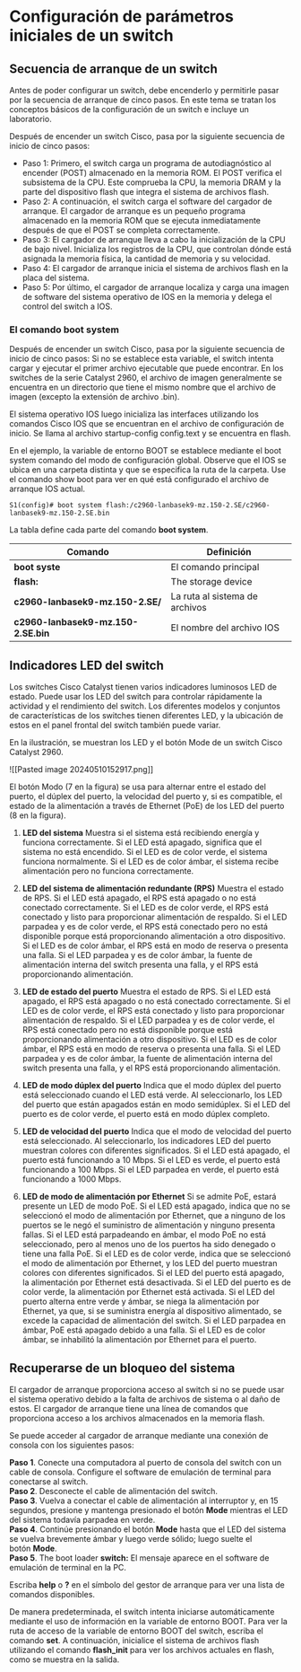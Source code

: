 # Configuración de parámetros iniciales de un switch

## Secuencia de arranque de un switch

Antes de poder configurar un switch, debe encenderlo y permitirle pasar por la secuencia de arranque de cinco pasos. En este tema se tratan los conceptos básicos de la configuración de un switch e incluye un laboratorio.

Después de encender un switch Cisco, pasa por la siguiente secuencia de inicio de cinco pasos:

- Paso 1: Primero, el switch carga un programa de autodiagnóstico al encender (POST) almacenado en la memoria ROM. El POST verifica el subsistema de la CPU. Este comprueba la CPU, la memoria DRAM y la parte del dispositivo flash que integra el sistema de archivos flash.
- Paso 2: A continuación, el switch carga el software del cargador de arranque. El cargador de arranque es un pequeño programa almacenado en la memoria ROM que se ejecuta inmediatamente después de que el POST se completa correctamente.
- Paso 3: El cargador de arranque lleva a cabo la inicialización de la CPU de bajo nivel. Inicializa los registros de la CPU, que controlan dónde está asignada la memoria física, la cantidad de memoria y su velocidad.
- Paso 4: El cargador de arranque inicia el sistema de archivos flash en la placa del sistema.
- Paso 5: Por último, el cargador de arranque localiza y carga una imagen de software del sistema operativo de IOS en la memoria y delega el control del switch a IOS.

### El comando boot system

Después de encender un switch Cisco, pasa por la siguiente secuencia de inicio de cinco pasos: Si no se establece esta variable, el switch intenta cargar y ejecutar el primer archivo ejecutable que puede encontrar. En los switches de la serie Catalyst 2960, el archivo de imagen generalmente se encuentra en un directorio que tiene el mismo nombre que el archivo de imagen (excepto la extensión de archivo .bin).

El sistema operativo IOS luego inicializa las interfaces utilizando los comandos Cisco IOS que se encuentran en el archivo de configuración de inicio. Se llama al archivo startup-config config.text y se encuentra en flash.

En el ejemplo, la variable de entorno BOOT se establece mediante el boot system comando del modo de configuración global. Observe que el IOS se ubica en una carpeta distinta y que se especifica la ruta de la carpeta. Use el comando show boot para ver en qué está configurado el archivo de arranque IOS actual.

```shell
S1(config)# boot system flash:/c2960-lanbasek9-mz.150-2.SE/c2960-lanbasek9-mz.150-2.SE.bin
```

La tabla define cada parte del comando **boot system**.

| Comando                             | Definición                     |
| ----------------------------------- | ------------------------------ |
| **boot syste**                      | El comando principal           |
| **flash:**                          | The storage device             |
| **c2960-lanbasek9-mz.150-2.SE/**    | La ruta al sistema de archivos |
| **c2960-lanbasek9-mz.150-2.SE.bin** | El nombre del archivo IOS      |
## Indicadores LED del switch

Los switches Cisco Catalyst tienen varios indicadores luminosos LED de estado. Puede usar los LED del switch para controlar rápidamente la actividad y el rendimiento del switch. Los diferentes modelos y conjuntos de características de los switches tienen diferentes LED, y la ubicación de estos en el panel frontal del switch también puede variar.

En la ilustración, se muestran los LED y el botón Mode de un switch Cisco Catalyst 2960.

![[Pasted image 20240510152917.png]]

El botón Modo (7 en la figura) se usa para alternar entre el estado del puerto, el dúplex del puerto, la velocidad del puerto y, si es compatible, el estado de la alimentación a través de Ethernet (PoE) de los LED del puerto (8 en la figura).


1. **LED del sistema**
   Muestra si el sistema está recibiendo energía y funciona correctamente. Si el LED está apagado, significa que el sistema no está encendido. Si el LED es de color verde, el sistema funciona normalmente. Si el LED es de color ámbar, el sistema recibe alimentación pero no funciona correctamente.

2. **LED del sistema de alimentación redundante (RPS)**
   Muestra el estado de RPS. Si el LED está apagado, el RPS está apagado o no está conectado correctamente. Si el LED es de color verde, el RPS está conectado y listo para proporcionar alimentación de respaldo. Si el LED parpadea y es de color verde, el RPS está conectado pero no está disponible porque está proporcionando alimentación a otro dispositivo. Si el LED es de color ámbar, el RPS está en modo de reserva o presenta una falla. Si el LED parpadea y es de color ámbar, la fuente de alimentación interna del switch presenta una falla, y el RPS está proporcionando alimentación.

3. **LED de estado del puerto**
   Muestra el estado de RPS. Si el LED está apagado, el RPS está apagado o no está conectado correctamente. Si el LED es de color verde, el RPS está conectado y listo para proporcionar alimentación de respaldo. Si el LED parpadea y es de color verde, el RPS está conectado pero no está disponible porque está proporcionando alimentación a otro dispositivo. Si el LED es de color ámbar, el RPS está en modo de reserva o presenta una falla. Si el LED parpadea y es de color ámbar, la fuente de alimentación interna del switch presenta una falla, y el RPS está proporcionando alimentación.
   
4. **LED de modo dúplex del puerto**
   Indica que el modo dúplex del puerto está seleccionado cuando el LED está verde. Al seleccionarlo, los LED del puerto que están apagados están en modo semidúplex. Si el LED del puerto es de color verde, el puerto está en modo dúplex completo.
   
5. **LED de velocidad del puerto**
   Indica que el modo de velocidad del puerto está seleccionado. Al seleccionarlo, los indicadores LED del puerto muestran colores con diferentes significados. Si el LED está apagado, el puerto está funcionando a 10 Mbps. Si el LED es verde, el puerto está funcionando a 100 Mbps. Si el LED parpadea en verde, el puerto está funcionando a 1000 Mbps.
   
1. **LED de modo de alimentación por Ethernet**
   Si se admite PoE, estará presente un LED de modo PoE. Si el LED está apagado, indica que no se seleccionó el modo de alimentación por Ethernet, que a ninguno de los puertos se le negó el suministro de alimentación y ninguno presenta fallas. Si el LED está parpadeando en ámbar, el modo PoE no está seleccionado, pero al menos uno de los puertos ha sido denegado o tiene una falla PoE. Si el LED es de color verde, indica que se seleccionó el modo de alimentación por Ethernet, y los LED del puerto muestran colores con diferentes significados. Si el LED del puerto está apagado, la alimentación por Ethernet está desactivada. Si el LED del puerto es de color verde, la alimentación por Ethernet está activada. Si el LED del puerto alterna entre verde y ámbar, se niega la alimentación por Ethernet, ya que, si se suministra energía al dispositivo alimentado, se excede la capacidad de alimentación del switch. Si el LED parpadea en ámbar, PoE está apagado debido a una falla. Si el LED es de color ámbar, se inhabilitó la alimentación por Ethernet para el puerto.
## Recuperarse de un bloqueo del sistema

El cargador de arranque proporciona acceso al switch si no se puede usar el sistema operativo debido a la falta de archivos de sistema o al daño de estos. El cargador de arranque tiene una línea de comandos que proporciona acceso a los archivos almacenados en la memoria flash.

Se puede acceder al cargador de arranque mediante una conexión de consola con los siguientes pasos:

**Paso 1**. Conecte una computadora al puerto de consola del switch con un cable de consola. Configure el software de emulación de terminal para conectarse al switch.  
**Paso 2**. Desconecte el cable de alimentación del switch.  
**Paso 3**. Vuelva a conectar el cable de alimentación al interruptor y, en 15 segundos, presione y mantenga presionado el botón **Mode** mientras el LED del sistema todavía parpadea en verde.  
**Paso 4**. Continúe presionando el botón **Mode** hasta que el LED del sistema se vuelva brevemente ámbar y luego verde sólido; luego suelte el botón **Mode**.  
**Paso 5**. The boot loader **switch:** El mensaje aparece en el software de emulación de terminal en la PC.

Escriba **help** o **?** en el símbolo del gestor de arranque para ver una lista de comandos disponibles.

De manera predeterminada, el switch intenta iniciarse automáticamente mediante el uso de información en la variable de entorno BOOT. Para ver la ruta de acceso de la variable de entorno BOOT del switch, escriba el comando **set**. A continuación, inicialice el sistema de archivos flash utilizando el comando **flash_init** para ver los archivos actuales en flash, como se muestra en la salida.


